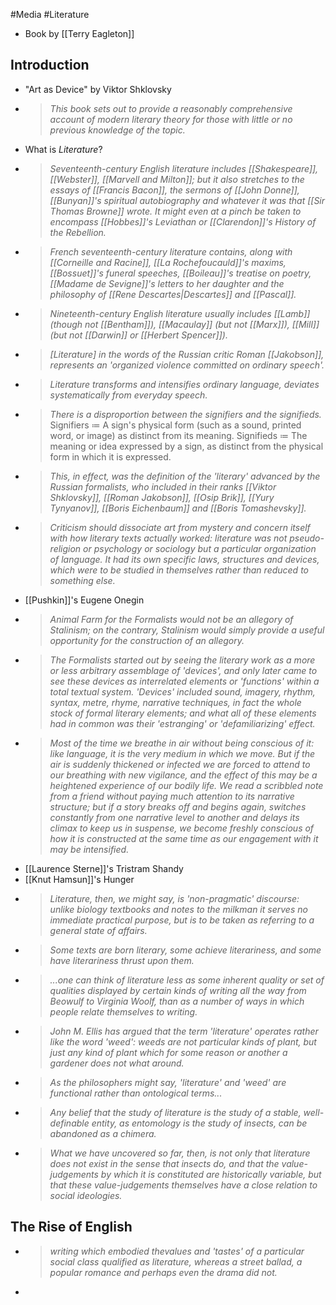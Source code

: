#Media #Literature 
- Book by [[Terry Eagleton]]
## Introduction
- "Art as Device" by Viktor Shklovsky
- > *This book sets out to provide a reasonably comprehensive account of modern literary theory for those with little or no previous knowledge of the topic.*
- What is *Literature*?
- > *Seventeenth-century English literature includes [[Shakespeare]], [[Webster]], [[Marvell and Milton]]; but it also stretches to the essays of [[Francis Bacon]], the sermons of [[John Donne]], [[Bunyan]]'s spiritual autobiography and whatever it was that [[Sir Thomas Browne]] wrote. It might even at a pinch be taken to encompass [[Hobbes]]'s Leviathan or [[Clarendon]]'s History of the Rebellion.*
- > *French seventeenth-century literature contains, along with [[Corneille and Racine]], [[La Rochefoucauld]]'s maxims, [[Bossuet]]'s funeral speeches, [[Boileau]]'s treatise on poetry, [[Madame de Sevigne]]'s letters to her daughter and the philosophy of [[Rene Descartes|Descartes]] and [[Pascal]].*
- > *Nineteenth-century English literature usually includes [[Lamb]] (though not [[Bentham]]), [[Macaulay]] (but not [[Marx]]), [[Mill]] (but not [[Darwin]] or [[Herbert Spencer]]).*
- > *[Literature] in the words of the Russian critic Roman [[Jakobson]], represents an 'organized violence committed on ordinary speech'.*
- > *Literature transforms and intensifies ordinary language, deviates systematically from everyday speech.*
- > *There is a disproportion between the signifiers and the signifieds.*
	  Signifiers $\coloneqq$ A sign's physical form (such as a sound, printed word, or image) as distinct from its meaning.
	  Signifieds $\coloneqq$ The meaning or idea expressed by a sign, as distinct from the physical form in which it is expressed. 
- > *This, in effect, was the definition of the 'literary' advanced by the Russian formalists, who included in their ranks [[Viktor Shklovsky]], [[Roman Jakobson]], [[Osip Brik]], [[Yury Tynyanov]], [[Boris Eichenbaum]] and [[Boris Tomashevsky]].*
- > *Criticism should dissociate art from mystery and concern itself with how literary texts actually worked: literature was not pseudo-religion or psychology or sociology but a particular organization of language.  It had its own specific laws, structures and devices, which were to be studied in themselves rather than reduced to something else.*
- [[Pushkin]]'s Eugene Onegin
- > *Animal Farm for the Formalists would not be an allegory of Stalinism; on the contrary, Stalinism would simply provide a useful opportunity for the construction of an allegory.*
- > *The Formalists started out by seeing the literary work as a more or less arbitrary assemblage of 'devices', and only later came to see these devices as interrelated elements or 'functions' within a total textual system. 'Devices' included sound, imagery, rhythm, syntax, metre, rhyme, narrative techniques, in fact the whole stock of formal literary elements; and what all of these elements had in common was their 'estranging' or 'defamiliarizing' effect.*
- > *Most of the time we breathe in air without being conscious of it: like language, it is the very medium in which we move. But if the air is suddenly thickened or infected we are forced to attend to our breathing with new vigilance, and the effect of this may be a heightened experience of our bodily life. We read a scribbled note from a friend without paying much attention to its narrative structure; but if a story breaks off and begins again, switches constantly from one narrative level to another and delays its climax to keep us in suspense, we become freshly conscious of how it is constructed at the same time as our engagement with it may be intensified.*
-  [[Laurence Sterne]]'s Tristram Shandy
-  [[Knut Hamsun]]'s Hunger
- > *Literature, then, we might say, is 'non-pragmatic' discourse: unlike biology textbooks and notes to the milkman it serves no immediate practical purpose, but is to be taken as referring to a general state of affairs.*
- > *Some texts are born literary, some achieve literariness, and some have literariness thrust upon them.*
- > *...one can think of literature less as some inherent quality or set of qualities displayed by certain kinds of writing all the way from Beowulf to Virginia Woolf, than as a number of ways in which people relate themselves to writing.*
- > *John M. Ellis has argued that the term 'literature' operates rather like the word 'weed': weeds are not particular kinds of plant, but just any kind of plant which for some reason or another a gardener does not what around.*
- > *As the philosophers might say, 'literature' and 'weed' are functional rather than ontological terms...*
- > *Any belief that the study of literature is the study of a stable, well-definable entity, as entomology is the study of insects, can be abandoned as a chimera.*
- > *What we have uncovered so far, then, is not only that literature does not exist in the sense that insects do, and that the value-judgements by which it is constituted are historically variable, but that these value-judgements themselves have a close relation to social ideologies.*
## The Rise of English
- > *writing which embodied thevalues and 'tastes' of a particular social class qualified as literature, whereas a street ballad, a popular romance and perhaps even the drama did not.*
- 
